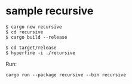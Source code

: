 # sample recursive

```
$ cargo new recursive
$ cd recursive
$ cargo build --release
```

```
$ cd target/release
$ hyperfine -i ./recursive
```

Run:

```
cargo run --package recursive --bin recursive
```
